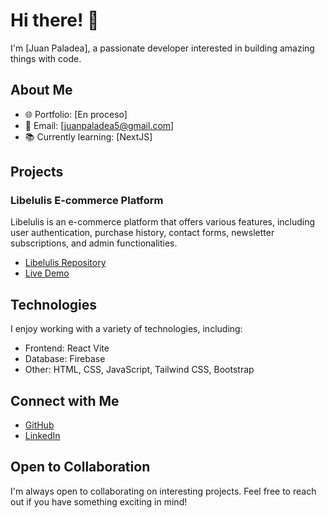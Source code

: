 # Hi there! 👋

I'm [Juan Paladea], a passionate developer interested in building amazing things with code.

## About Me

- 🌐 Portfolio: [En proceso]
- 📧 Email: [juanpaladea5@gmail.com]
- 📚 Currently learning: [NextJS]

## Projects

### Libelulis E-commerce Platform

Libelulis is an e-commerce platform that offers various features, including user authentication, purchase history, contact forms, newsletter subscriptions, and admin functionalities.

- [Libelulis Repository](https://github.com/JuanPaladea/e-commerce-project)
- [Live Demo](https://libelulis.vercel.app/)

## Technologies

I enjoy working with a variety of technologies, including:

- Frontend: React Vite
- Database: Firebase
- Other: HTML, CSS, JavaScript, Tailwind CSS, Bootstrap

## Connect with Me

- [GitHub](https://github.com/JuanPaladea)
- [LinkedIn](https://www.linkedin.com/in/juan-francisco-paladea-5703b0191/)

## Open to Collaboration

I'm always open to collaborating on interesting projects. Feel free to reach out if you have something exciting in mind!
